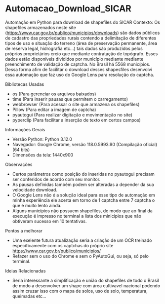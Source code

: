 # Automacao_Download_SICAR
Automação em Python para download de shapefiles do SICAR
Contexto: Os shapefiles armazenados neste site (https://www.car.gov.br/publico/municipios/downloads) são dados públicos de cadastro das propriedades rurais contendo a delimitação de diferentes tipos de uso e situação do terreno (área de preservação permanente, área de reserva legal, hidrografia etc...) tais dados são produzidos pelos próprios proprietários creio que mediante contratação de topógrafo. Esses dados estão disponíveis divididos por município mediante mediante preenchimento de validação de captcha.
No Brasil há 5568 municípios. Dessa forma afim de facilitar o download desses shapesfiles desenvolvi essa automação que faz uso do Google Lens para resolução do captcha.


Bibliotecas Usadas
 - os (Para gerenciar os arquivos baixados)
 - time (Para inserir pausas que permitem o carregamento)
 - webbrowser (Para acessar o site que armazena os shapefiles)
 - Pillow (Para editar a imagem de captcha)
 - pyautogui (Para realizar digitação e movimentação no site)
 - pyperclip (Para facilitar a inserção de texto em certos campos)


Informações Gerais
 - Versão Python: Python 3.12.0
 - Navegador: Google Chrome, versão 118.0.5993.90 (Compilação oficial) (64 bits)
 - Dimensões da tela: 1440x900


 Observações 
 - Certos parâmetros como posição do inseridas no pyautogui precisam ser conferidos de acordo com seu monitor.
 - As pausas definidas também podem ser alteradas a depender da sua velocidade download.
 - O Google Lens não é a solução ideal para esse tipo de automação em minha experiência ele acerta em torno de 1 captcha entre 7 captcha o que é muito lento ainda.
 - Alguns municípios não possuem shapefiles, de modo que ao final da execução é impresso no terminal a lista dos minicipios que não obtiveram sucesso em 10 tentativas.


 Pontos a melhorar
 - Uma exelente futura atualização seria a criação de um OCR treinado especificamente com os captchas do próprio site https://www.car.gov.br/publico/municipios/
 - Refazer sem o uso do Chrome e sem o PyAutoGui, ou seja, só pelo terminal.


 Ideias Relacionadas
 - Seria interessante a simplificação e união do shapefiles de todo o Brasil de modo a desenvolver um shape com área cultivavel nacional podendo assim cruzar isso com o mapa de solos, uso de solo, temperatura, queimadas etc...

